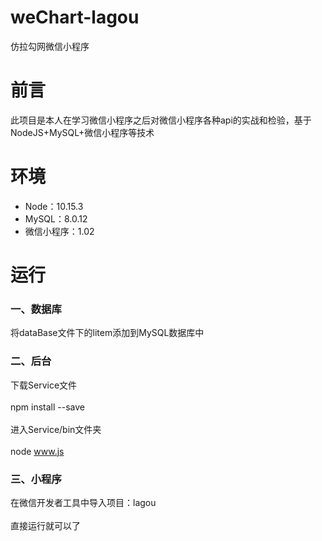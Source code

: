 # weChart-lagou
仿拉勾网微信小程序

# 前言
  此项目是本人在学习微信小程序之后对微信小程序各种api的实战和检验，基于NodeJS+MySQL+微信小程序等技术

# 环境
* Node：10.15.3<br>
* MySQL：8.0.12<br>
* 微信小程序：1.02<br>

# 运行
### 一、数据库<br>
  将dataBase文件下的litem添加到MySQL数据库中<br>
### 二、后台
  下载Service文件<br><br>
  npm install --save<br>
  <br>
  进入Service/bin文件夹<br>
  <br>
  node www.js
### 三、小程序<br>
  在微信开发者工具中导入项目：lagou<br><br>
  直接运行就可以了
